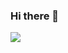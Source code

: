 ### Hi there 👋

<p>
  <a href="https://count.getloli.com/"><img src="https://count.getloli.com/get/@sv225?theme=rule34"></a>
</p>

<!-- waka-box start -->
<!-- waka-box end -->

<!--
**vodoanminhhieuvn/vodoanminhhieuvn** is a ✨ _special_ ✨ repository because its `README.md` (this file) appears on your GitHub profile.

Here are some ideas to get you started:

- 🔭 I’m currently working on ...
- 🌱 I’m currently learning ...
- 👯 I’m looking to collaborate on ...
- 🤔 I’m looking for help with ...
- 💬 Ask me about ...
- 📫 How to reach me: ...
- 😄 Pronouns: ...
- ⚡ Fun fact: ...
-->

